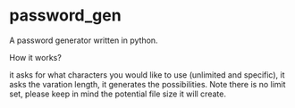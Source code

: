 # password_gen
A password generator written in python.

How it works? 

it asks for what characters you would like to use (unlimited and specific), it asks the varation length, it generates the possibilities.
Note there is no limit set, please keep in mind the potential file size it will create. 
